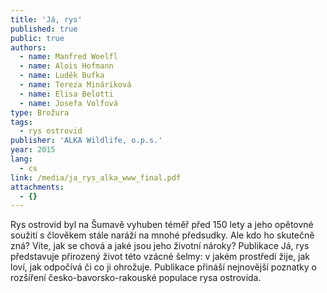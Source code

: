 ```yaml
---
title: 'Já, rys'
published: true
public: true
authors:
  - name: Manfred Woelfl
  - name: Alois Hofmann
  - name: Luděk Bufka
  - name: Tereza Mináriková
  - name: Elisa Belotti
  - name: Josefa Volfová
type: Brožura
tags:
  - rys ostrovid
publisher: 'ALKA Wildlife, o.p.s.'
year: 2015
lang:
  - cs
link: /media/ja_rys_alka_www_final.pdf
attachments:
  - {}
---
```

Rys ostrovid byl na Šumavě vyhuben téměř před 150 lety a jeho opětovné soužití s člověkem stále naráží na mnohé předsudky. Ale kdo ho skutečně zná? Víte, jak se chová a jaké jsou jeho životní nároky? Publikace Já, rys představuje přirozený život této vzácné šelmy: v jakém prostředí žije, jak loví, jak odpočívá či co ji ohrožuje. Publikace přináší nejnovější poznatky o rozšíření česko-bavorsko-rakouské populace rysa ostrovida.
